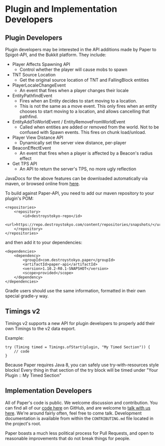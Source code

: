 Plugin and Implementation Developers
==========
## Plugin Developers
Plugin developers may be interested in the API additions made by Paper to Spigot-API, and the Bukkit platform. They include:

- Player Affects Spawning API
    - Control whether the player will cause mobs to spawn
- TNT Source Location
    - Get the original source location of TNT and FallingBlock entities
- PlayerLocaleChangeEvent
    - An event that fires when a player changes their locale
- EntityPathfindEvent
    - Fires when an Entity decides to start moving to a location.
    - This is not the same as a move event. This only fires when an entity chooses to start moving to a location, and allows cancelling that pathfind.
- EntityAddToWorldEvent / EntityRemoveFromWorldEvent
    - Called when entities are added or removed from the world. Not to be confused with Spawn events. This fires on chunk load/unload.
- Player View Distance API
    - Dynamically set the server view distance, per-player
- BeaconEffectEvent
    - An event that fires when a player is affected by a Beacon's radius effect
- Get TPS API
    - An API to return the server's TPS, no more ugly reflection

JavaDocs for the above features can be downloaded automatically via maven, or browsed online from [here](http://javadocs.destroystokyo.com).

To build against Paper-API, you need to add our maven repository to your plugin's POM:
```
<repositories>
    <repository>
        <id>destroystokyo-repo</id>
        <url>https://repo.destroystokyo.com/content/repositories/snapshots/</url>
    </repository>
</repositories>
```
and then add it to your dependencies:
```
<dependencies>
    <dependency>
        <groupId>com.destroystokyo.paper</groupId>
        <artifactId>paper-api</artifactId>
        <version>1.10.2-R0.1-SNAPSHOT</version>
        <scope>provided</scope>
    </dependency>
</dependencies>
```
Gradle users should use the same information, formatted in their own special gradle-y way.

## Timings v2
Timings v2 supports a new API for plugin developers to properly add their own Timings to the v2 data export.

Example:

```
try (Timing timed = Timings.ofStart(plugin, "My Timed Section")) {
    // code
}
```

Because Paper requires Java 8, you can safely use try-with-resources style blocks!
Every thing in that section of the try block will be timed under "Your Plugin :: My Timed Section"


## Implementation Developers
All of Paper's code is public. We welcome discussion and contribution.
You can find all of our [code here](https://github.com/PaperMC) on GitHub, and are welcome to [talk with us here](https://paperchat.emc.gs). We're around fairly often, feel free to come talk. Development documentation is available from within the ```CONTRIBUTING.md``` file located in the project's root.

Paper boasts a much less political process for Pull Requests, and open to reasonable improvements that do not break things for people.
